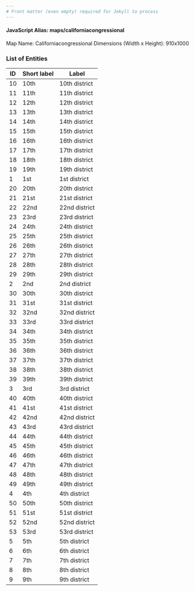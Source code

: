```yaml
---
# Front matter (even empty) required for Jekyll to process
---
```


#### JavaScript Alias: maps/californiacongressional

Map Name: Californiacongressional
Dimensions (Width x Height): 910x1000

### List of Entities

| ID  | Short label | Label         |
| --- | ----------- | ------------- |
| 10  | 10th        | 10th district |
| 11  | 11th        | 11th district |
| 12  | 12th        | 12th district |
| 13  | 13th        | 13th district |
| 14  | 14th        | 14th district |
| 15  | 15th        | 15th district |
| 16  | 16th        | 16th district |
| 17  | 17th        | 17th district |
| 18  | 18th        | 18th district |
| 19  | 19th        | 19th district |
| 1   | 1st         | 1st district  |
| 20  | 20th        | 20th district |
| 21  | 21st        | 21st district |
| 22  | 22nd        | 22nd district |
| 23  | 23rd        | 23rd district |
| 24  | 24th        | 24th district |
| 25  | 25th        | 25th district |
| 26  | 26th        | 26th district |
| 27  | 27th        | 27th district |
| 28  | 28th        | 28th district |
| 29  | 29th        | 29th district |
| 2   | 2nd         | 2nd district  |
| 30  | 30th        | 30th district |
| 31  | 31st        | 31st district |
| 32  | 32nd        | 32nd district |
| 33  | 33rd        | 33rd district |
| 34  | 34th        | 34th district |
| 35  | 35th        | 35th district |
| 36  | 36th        | 36th district |
| 37  | 37th        | 37th district |
| 38  | 38th        | 38th district |
| 39  | 39th        | 39th district |
| 3   | 3rd         | 3rd district  |
| 40  | 40th        | 40th district |
| 41  | 41st        | 41st district |
| 42  | 42nd        | 42nd district |
| 43  | 43rd        | 43rd district |
| 44  | 44th        | 44th district |
| 45  | 45th        | 45th district |
| 46  | 46th        | 46th district |
| 47  | 47th        | 47th district |
| 48  | 48th        | 48th district |
| 49  | 49th        | 49th district |
| 4   | 4th         | 4th district  |
| 50  | 50th        | 50th district |
| 51  | 51st        | 51st district |
| 52  | 52nd        | 52nd district |
| 53  | 53rd        | 53rd district |
| 5   | 5th         | 5th district  |
| 6   | 6th         | 6th district  |
| 7   | 7th         | 7th district  |
| 8   | 8th         | 8th district  |
| 9   | 9th         | 9th district  |
